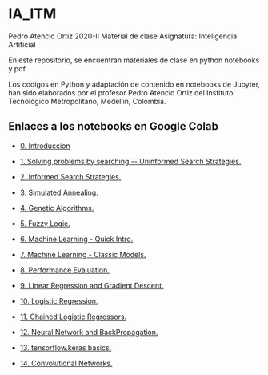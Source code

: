 # IA_ITM
 
Pedro Atencio Ortiz
2020-II
Material de clase
Asignatura: Inteligencia Artificial

En este repositorio, se encuentran materiales de clase en python notebooks y pdf.

Los codigos en Python y adaptación de contenido en notebooks de Jupyter, han sido elaborados por el profesor Pedro Atencio Ortiz del Instituto Tecnológico Metropolitano, Medellin, Colombia.

## Enlaces a los notebooks en Google Colab

-  <a href= "https://colab.research.google.com/drive/1iYn2IsEEk1abbwQ-f3Xb1OCH10di0_ct?usp=sharing">0. Introduccion</a>

- <a href="https://colab.research.google.com/drive/1BPkvWbZPPbB_jMRA50mZKAFN3YvmrVxI?usp=sharing">1. Solving problems by searching -- Uninformed Search Strategies.</a>

- <a href="">2. Informed Search Strategies.</a>

- <a href="">3. Simulated Annealing.</a>

- <a href="">4. Genetic Algorithms.</a>

- <a href="">5. Fuzzy Logic.</a>

- <a href="">6. Machine Learning - Quick Intro.</a>

- <a href="">7. Machine Learning - Classic Models.</a>

- <a href=""> 8. Performance Evaluation. </a>

- <a href="">9. Linear Regression and Gradient Descent. </a>

- <a href="">10. Logistic Regression. </a>

- <a href="">11. Chained Logistic Regressors. </a>

- <a href="">12. Neural Network and BackPropagation.</a>

- <a href="">13. tensorflow.keras basics. </a>

- <a href="">14. Convolutional Networks. </a>